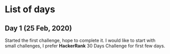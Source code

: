 # List of days

## Day 1 (25 Feb, 2020)
Started the first challenge, hope to complete it.
I would like to start with small challenges, I prefer **HackerRank** 30 Days Challenge for first few days.
